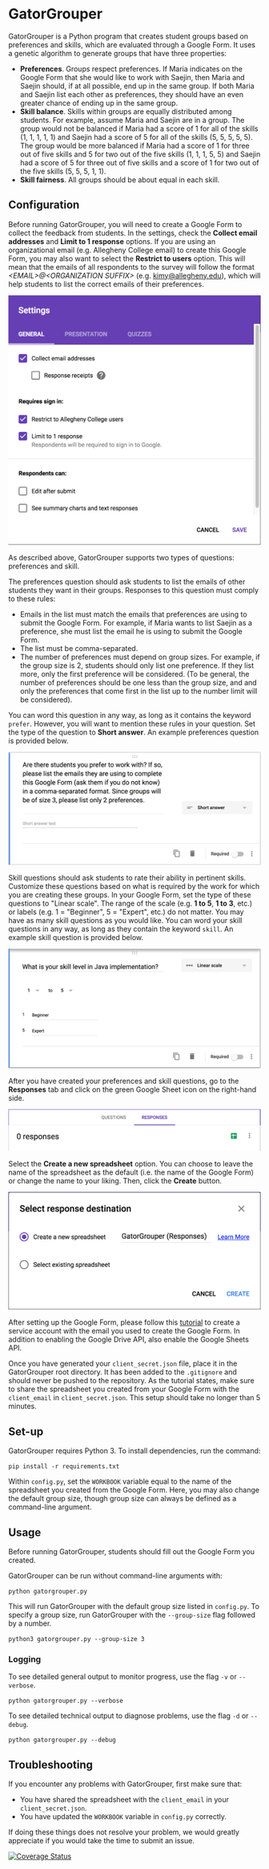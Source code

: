 # GatorGrouper

GatorGrouper is a Python program that creates student groups based on preferences and skills, which are evaluated through a Google Form. It uses a genetic algorithm to generate groups that have three properties:

- **Preferences**. Groups respect preferences. If Maria indicates on the Google Form that she would like to work with Saejin, then Maria and Saejin should, if at all possible, end up in the same group. If both Maria and Saejin list each other as preferences, they should have an even greater chance of ending up in the same group.
- **Skill balance**. Skills within groups are equally distributed among students. For example, assume Maria and Saejin are in a group. The group would not be balanced if Maria had a score of 1 for all of the skills (1, 1, 1, 1, 1) and Saejin had a score of 5 for all of the skills (5, 5, 5, 5, 5). The group would be more balanced if Maria had a score of 1 for three out of five skills and 5 for two out of the five skills (1, 1, 1, 5, 5) and Saejin had a score of 5 for three out of five skills and a score of 1 for two out of the five skills (5, 5, 5, 1, 1).
- **Skill fairness**. All groups should be about equal in each skill.

## Configuration

Before running GatorGrouper, you will need to create a Google Form to collect the feedback from students. In the settings, check the **Collect email addresses** and **Limit to 1 response** options. If you are using an organizational email (e.g. Allegheny College email) to create this Google Form, you may also want to select the **Restrict to <ORGANIZATION NAME> users** option. This will mean that the emails of all respondents to the survey will follow the format *\<EMAIL>@\<ORGANIZATION SUFFIX>* (e.g. kimy@allegheny.edu), which will help students to list the correct emails of their preferences.

![settings](img/settings.png "Settings")

As described above, GatorGrouper supports two types of questions: preferences and skill.

The preferences question should ask students to list the emails of other students they want in their groups. Responses to this question must comply to these rules:
- Emails in the list must match the emails that preferences are using to submit the Google Form. For example, if Maria wants to list Saejin as a preference, she must list the email he is using to submit the Google Form.
- The list must be comma-separated.
- The number of preferences must depend on group sizes. For example, if the group size is 2, students should only list one preference. If they list more, only the first preference will be considered. (To be general, the number of preferences should be one less than the group size, and and only the preferences that come first in the list up to the number limit will be considered).

You can word this question in any way, as long as it contains the keyword `prefer`. However, you will want to mention these rules in your question. Set the type of the question to **Short answer**. An example preferences question is provided below.

![preference-question](img/preferences.png "Preferences question")

Skill questions should ask students to rate their ability in pertinent skills. Customize these questions based on what is required by the work for which you are creating these groups.  In your Google Form, set the type of these questions to "Linear scale". The range of the scale (e.g. **1 to 5**, **1 to 3**, etc.) or labels (e.g. 1 = "Beginner", 5 = "Expert", etc.) do not matter. You may have as many skill questions as you would like. You can word your skill questions in any way, as long as they contain the keyword `skill`. An example skill question is provided below.

![skill-question](img/skill.png "Skill question")

After you have created your preferences and skill questions, go to the **Responses** tab and click on the green Google Sheet icon on the right-hand side.

![responses-tab](img/responses-tab.png "Responses tab")

Select the **Create a new spreadsheet** option. You can choose to leave the name of the spreadsheet as the default (i.e. the name of the Google Form) or change the name to your liking. Then, click the **Create** button.

![create-spreadsheet](img/create-spreadsheet.png "Create spreadsheet")

After setting up the Google Form, please follow this [tutorial](https://www.twilio.com/blog/2017/02/an-easy-way-to-read-and-write-to-a-google-spreadsheet-in-python.html) to create a service account with the email you used to create the Google Form. In addition to enabling the Google Drive API, also enable the Google Sheets API.

Once you have generated your `client_secret.json` file, place it in the GatorGrouper root directory. It has been added to the `.gitignore` and should never be pushed to the repository. As the tutorial states, make sure to share the spreadsheet you created from your Google Form with the `client_email` in `client_secret.json`. This setup should take no longer than 5 minutes.

## Set-up

GatorGrouper requires Python 3. To install dependencies, run the command:

```shell
pip install -r requirements.txt
```

Within `config.py`, set the `WORKBOOK` variable equal to the name of the spreadsheet you created from the Google Form. Here, you may also change the default group size, though group size can always be defined as a command-line argument.

## Usage

Before running GatorGrouper, students should fill out the Google Form you created.

GatorGrouper can be run without command-line arguments with:

```shell
python gatorgrouper.py
```

This will run GatorGrouper with the default group size listed in `config.py`. To specify a group size, run GatorGrouper with the `--group-size` flag followed by a number.

```shell
python3 gatorgrouper.py --group-size 3
```

### Logging

To see detailed general output to monitor progress, use the flag `-v` or
`--verbose`.

```shell
python gatorgrouper.py --verbose
```

To see detailed technical output to diagnose problems, use the flag `-d` or
`--debug`.

```shell
python gatorgrouper.py --debug
```

## Troubleshooting

If you encounter any problems with GatorGrouper, first make sure that:

- You have shared the spreadsheet with the `client_email` in your `client_secret.json`.
- You have updated the `WORKBOOK` variable in `config.py` correctly.

If doing these things does not resolve your problem, we would greatly appreciate if you would take the time to submit an issue.

[![Coverage Status](https://coveralls.io/repos/github/GatorGrouper/gatorgrouper/badge.svg?branch=master)](https://coveralls.io/github/GatorGrouper/gatorgrouper?branch=master)
